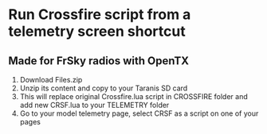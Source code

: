# Run Crossfire script from a telemetry screen shortcut

## Made for FrSky radios with OpenTX

1. Download Files.zip
2. Unzip its content and copy to your Taranis SD card
3. This will replace original Crossfire.lua script in CROSSFIRE folder and add new CRSF.lua to your TELEMETRY folder
4. Go to your model telemetry page, select CRSF as a script on one of your pages


